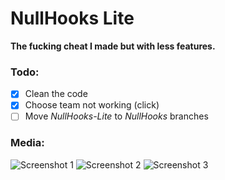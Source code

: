 # NullHooks Lite
**The fucking cheat I made but with less features.**

### Todo:
- [X] Clean the code
- [X] Choose team not working (click)
- [ ] Move *NullHooks-Lite* to *NullHooks* branches

### Media:
![Screenshot 1](screenshots/screenshot1.jpg)
![Screenshot 2](screenshots/screenshot2.jpg)
![Screenshot 3](screenshots/screenshot3.jpg)
